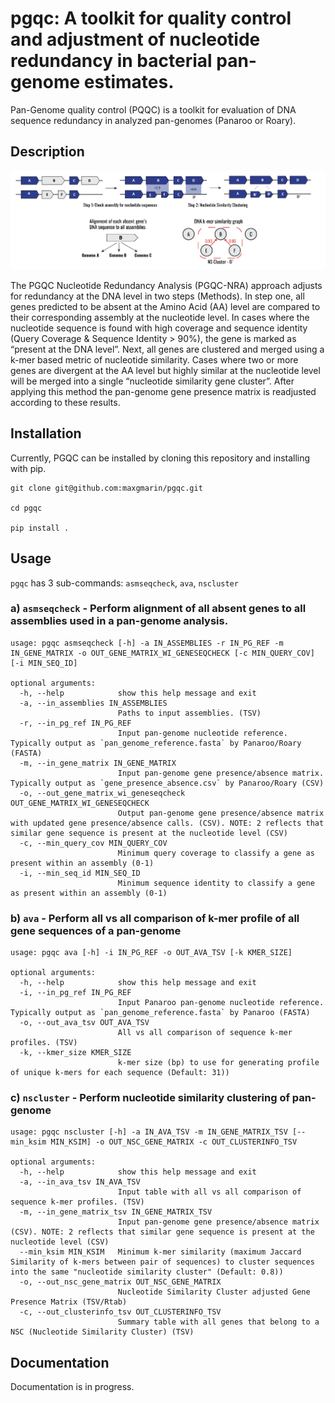 # pgqc: A toolkit for quality control and adjustment of nucleotide redundancy in bacterial pan-genome estimates.

Pan-Genome quality control (PQQC) is a toolkit for evaluation of DNA sequence redundancy in analyzed pan-genomes (Panaroo or Roary).

## Description
![PGQC_NRA_Diagram](Images/PGQC_NRA_Diagram.png)

The PGQC Nucleotide Redundancy Analysis (PGQC-NRA) approach adjusts for redundancy at the DNA level in two steps (Methods). In step one, all genes predicted to be absent at the Amino Acid (AA) level are compared to their corresponding assembly at the nucleotide level. In cases where the nucleotide sequence is found with high coverage and sequence identity (Query Coverage & Sequence Identity > 90%), the gene is marked as “present at the DNA level”. Next, all genes are clustered and merged using a k-mer based metric of nucleotide similarity. Cases where two or more genes are divergent at the AA level but highly similar at the nucleotide level will be merged into a single “nucleotide similarity gene cluster”. After applying this method the pan-genome gene presence matrix is readjusted according to these results.



## Installation
Currently, PGQC can be installed by cloning this repository and installing with pip.

```
git clone git@github.com:maxgmarin/pgqc.git

cd pgqc

pip install . 
```

## Usage
`pgqc` has 3 sub-commands: `asmseqcheck`, `ava`, `nscluster`

### a) `asmseqcheck` - Perform alignment of all absent genes to all assemblies used in a pan-genome analysis.
```
usage: pgqc asmseqcheck [-h] -a IN_ASSEMBLIES -r IN_PG_REF -m IN_GENE_MATRIX -o OUT_GENE_MATRIX_WI_GENESEQCHECK [-c MIN_QUERY_COV] [-i MIN_SEQ_ID]

optional arguments:
  -h, --help            show this help message and exit
  -a, --in_assemblies IN_ASSEMBLIES
                        Paths to input assemblies. (TSV)
  -r, --in_pg_ref IN_PG_REF
                        Input pan-genome nucleotide reference. Typically output as `pan_genome_reference.fasta` by Panaroo/Roary (FASTA)
  -m, --in_gene_matrix IN_GENE_MATRIX
                        Input pan-genome gene presence/absence matrix. Typically output as `gene_presence_absence.csv` by Panaroo/Roary (CSV)
  -o, --out_gene_matrix_wi_geneseqcheck OUT_GENE_MATRIX_WI_GENESEQCHECK
                        Output pan-genome gene presence/absence matrix with updated gene presence/absence calls. (CSV). NOTE: 2 reflects that similar gene sequence is present at the nucleotide level (CSV)
  -c, --min_query_cov MIN_QUERY_COV
                        Minimum query coverage to classify a gene as present within an assembly (0-1)
  -i, --min_seq_id MIN_SEQ_ID
                        Minimum sequence identity to classify a gene as present within an assembly (0-1)
```

### b) `ava` - Perform all vs all comparison of k-mer profile of all gene sequences of a pan-genome
```
usage: pgqc ava [-h] -i IN_PG_REF -o OUT_AVA_TSV [-k KMER_SIZE]

optional arguments:
  -h, --help            show this help message and exit
  -i, --in_pg_ref IN_PG_REF
                        Input Panaroo pan-genome nucleotide reference. Typically output as `pan_genome_reference.fasta` by Panaroo (FASTA)
  -o, --out_ava_tsv OUT_AVA_TSV
                        All vs all comparison of sequence k-mer profiles. (TSV)
  -k, --kmer_size KMER_SIZE
                        k-mer size (bp) to use for generating profile of unique k-mers for each sequence (Default: 31))
```

### c) `nscluster` - Perform nucleotide similarity clustering of pan-genome
```
usage: pgqc nscluster [-h] -a IN_AVA_TSV -m IN_GENE_MATRIX_TSV [--min_ksim MIN_KSIM] -o OUT_NSC_GENE_MATRIX -c OUT_CLUSTERINFO_TSV

optional arguments:
  -h, --help            show this help message and exit
  -a, --in_ava_tsv IN_AVA_TSV
                        Input table with all vs all comparison of sequence k-mer profiles. (TSV)
  -m, --in_gene_matrix_tsv IN_GENE_MATRIX_TSV
                        Input pan-genome gene presence/absence matrix (CSV). NOTE: 2 reflects that similar gene sequence is present at the nucleotide level (CSV)
  --min_ksim MIN_KSIM   Minimum k-mer similarity (maximum Jaccard Similarity of k-mers between pair of sequences) to cluster sequences into the same "nucleotide similarity cluster" (Default: 0.8))
  -o, --out_nsc_gene_matrix OUT_NSC_GENE_MATRIX
                        Nucleotide Similarity Cluster adjusted Gene Presence Matrix (TSV/Rtab)
  -c, --out_clusterinfo_tsv OUT_CLUSTERINFO_TSV
                        Summary table with all genes that belong to a NSC (Nucleotide Similarity Cluster) (TSV)
```

## Documentation
Documentation is in progress.

